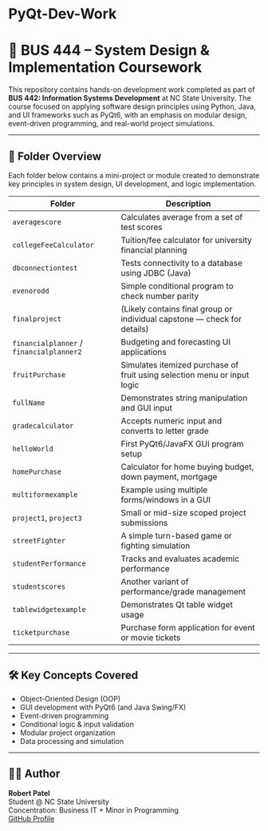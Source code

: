 # PyQt-Dev-Work

# 📘 BUS 444 – System Design & Implementation Coursework

This repository contains hands-on development work completed as part of **BUS 442: Information Systems Development** at NC State University. The course focused on applying software design principles using Python, Java, and UI frameworks such as PyQt6, with an emphasis on modular design, event-driven programming, and real-world project simulations.

---

## 📁 Folder Overview
Each folder below contains a mini-project or module created to demonstrate key principles in system design, UI development, and logic implementation.

| Folder              | Description                                                                 |
|---------------------|-----------------------------------------------------------------------------|
| `averagescore`       | Calculates average from a set of test scores                               |
| `collegeFeeCalculator` | Tuition/fee calculator for university financial planning               |
| `dbconnectiontest`   | Tests connectivity to a database using JDBC (Java)                         |
| `evenorodd`          | Simple conditional program to check number parity                          |
| `finalproject`       | (Likely contains final group or individual capstone — check for details)  |
| `financialplanner` / `financialplanner2` | Budgeting and forecasting UI applications           |
| `fruitPurchase`      | Simulates itemized purchase of fruit using selection menu or input logic   |
| `fullName`           | Demonstrates string manipulation and GUI input                            |
| `gradecalculator`    | Accepts numeric input and converts to letter grade                         |
| `helloWorld`         | First PyQt6/JavaFX GUI program setup                                      |
| `homePurchase`       | Calculator for home buying budget, down payment, mortgage                 |
| `multiformexample`   | Example using multiple forms/windows in a GUI                             |
| `project1`, `project3` | Small or mid-size scoped project submissions                              |
| `streetFighter`      | A simple turn-based game or fighting simulation                           |
| `studentPerformance` | Tracks and evaluates academic performance                                |
| `studentscores`      | Another variant of performance/grade management                           |
| `tablewidgetexample` | Demonstrates Qt table widget usage                                        |
| `ticketpurchase`     | Purchase form application for event or movie tickets                      |

---

## 🛠️ Key Concepts Covered
- Object-Oriented Design (OOP)
- GUI development with PyQt6 (and Java Swing/FX)
- Event-driven programming
- Conditional logic & input validation
- Modular project organization
- Data processing and simulation

---

## 🧑‍💻 Author
**Robert Patel**  
Student @ NC State University  
Concentration: Business IT + Minor in Programming  
[GitHub Profile](https://github.com/robertpatel28)


